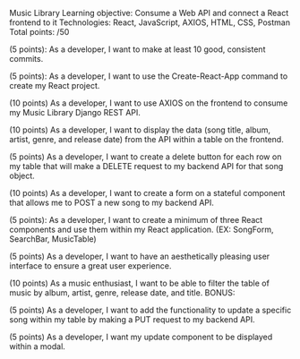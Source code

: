 Music Library
Learning objective: Consume a Web API and connect a React frontend to it
Technologies: React, JavaScript, AXIOS, HTML, CSS, Postman
Total points: /50

(5 points): As a developer, I want to make at least 10 good, consistent commits.

(5 points): As a developer, I want to use the Create-React-App command to create my React project.

(10 points) As a developer, I want to use AXIOS on the frontend to consume my Music Library Django
REST API.

(10 points) As a developer, I want to display the data (song title, album, artist, genre, and release date)
from the API within a table on the frontend.

(5 points) As a developer, I want to create a delete button for each row on my table that will make a
DELETE request to my backend API for that song object.

(10 points) As a developer, I want to create a form on a stateful component that allows me to POST a
new song to my backend API.

(5 points): As a developer, I want to create a minimum of three React components and use them within
my React application. (EX: SongForm, SearchBar, MusicTable)

(5 points) As a developer, I want to have an aesthetically pleasing user interface to ensure a great user
experience.

(10 points) As a music enthusiast, I want to be able to filter the table of music by album, artist, genre,
release date, and title.
BONUS:

(5 points) As a developer, I want to add the functionality to update a specific song within my table by
making a PUT request to my backend API.

(5 points) As a developer, I want my update component to be displayed within a modal.